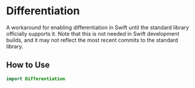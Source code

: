 # Differentiation

A workaround for enabling differentiation in Swift until the standard library officially supports it. Note that this is not needed in Swift development builds, and it may not reflect the most recent commits to the standard library.

## How to Use

```swift
import Differentiation
```
